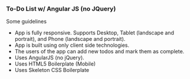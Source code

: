 ### To-Do List w/ Angular JS (no JQuery)

Some guidelines
* App is fully responsive. Supports Desktop, Tablet (landscape and portrait), and Phone (landscape and portrait).
* App is built using only client side technologies.
* The users of the app can add new todos and mark them as complete.
* Uses AngularJS (no jQuery).
* Uses HTML5 Boilerplate (Mobile)
* Uses Skeleton CSS Boilerplate
